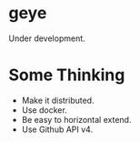 # geye
Under development.

# Some Thinking
- Make it distributed.
- Use docker.
- Be easy to horizontal extend.
- Use Github API v4.
